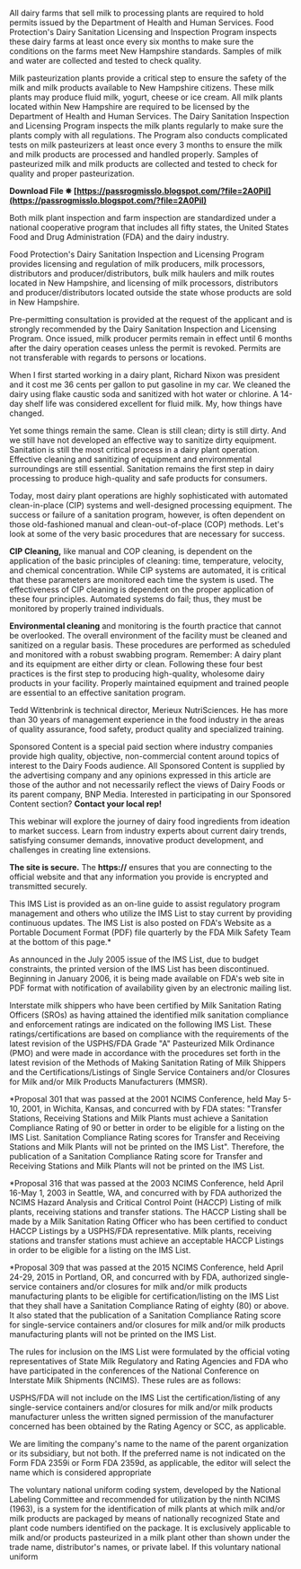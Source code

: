
 
All dairy farms that sell milk to processing plants are required to hold permits issued by the Department of Health and Human Services. Food Protection's Dairy Sanitation Licensing and Inspection Program inspects these dairy farms at least once every six months to make sure the conditions on the farms meet New Hampshire standards. Samples of milk and water are collected and tested to check quality.
 
Milk pasteurization plants provide a critical step to ensure the safety of the milk and milk products available to New Hampshire citizens. These milk plants may produce fluid milk, yogurt, cheese or ice cream. All milk plants located within New Hampshire are required to be licensed by the Department of Health and Human Services. The Dairy Sanitation Inspection and Licensing Program inspects the milk plants regularly to make sure the plants comply with all regulations. The Program also conducts complicated tests on milk pasteurizers at least once every 3 months to ensure the milk and milk products are processed and handled properly. Samples of pasteurized milk and milk products are collected and tested to check for quality and proper pasteurization.
 
**Download File ✵ [https://passrogmisslo.blogspot.com/?file=2A0PiI](https://passrogmisslo.blogspot.com/?file=2A0PiI)**


 
Both milk plant inspection and farm inspection are standardized under a national cooperative program that includes all fifty states, the United States Food and Drug Administration (FDA) and the dairy industry.
 
Food Protection's Dairy Sanitation Inspection and Licensing Program provides licensing and regulation of milk producers, milk processors, distributors and producer/distributors, bulk milk haulers and milk routes located in New Hampshire, and licensing of milk processors, distributors and producer/distributors located outside the state whose products are sold in New Hampshire.

Pre-permitting consultation is provided at the request of the applicant and is strongly recommended by the Dairy Sanitation Inspection and Licensing Program. Once issued, milk producer permits remain in effect until 6 months after the dairy operation ceases unless the permit is revoked. Permits are not transferable with regards to persons or locations.
 
When I first started working in a dairy plant, Richard Nixon was president and it cost me 36 cents per gallon to put gasoline in my car. We cleaned the dairy using flake caustic soda and sanitized with hot water or chlorine. A 14-day shelf life was considered excellent for fluid milk. My, how things have changed.
 
Yet some things remain the same. Clean is still clean; dirty is still dirty. And we still have not developed an effective way to sanitize dirty equipment. Sanitation is still the most critical process in a dairy plant operation. Effective cleaning and sanitizing of equipment and environmental surroundings are still essential. Sanitation remains the first step in dairy processing to produce high-quality and safe products for consumers.
 
Today, most dairy plant operations are highly sophisticated with automated clean-in-place (CIP) systems and well-designed processing equipment. The success or failure of a sanitation program, however, is often dependent on those old-fashioned manual and clean-out-of-place (COP) methods. Let's look at some of the very basic procedures that are necessary for success.
 
**CIP Cleaning,** like manual and COP cleaning, is dependent on the application of the basic principles of cleaning: time, temperature, velocity, and chemical concentration. While CIP systems are automated, it is critical that these parameters are monitored each time the system is used. The effectiveness of CIP cleaning is dependent on the proper application of these four principles. Automated systems do fail; thus, they must be monitored by properly trained individuals.
 
**Environmental cleaning** and monitoring is the fourth practice that cannot be overlooked. The overall environment of the facility must be cleaned and sanitized on a regular basis. These procedures are performed as scheduled and monitored with a robust swabbing program. Remember: A dairy plant and its equipment are either dirty or clean. Following these four best practices is the first step to producing high-quality, wholesome dairy products in your facility. Properly maintained equipment and trained people are essential to an effective sanitation program.
 
Tedd Wittenbrink is technical director, Merieux NutriSciences. He has more than 30 years of management experience in the food industry in the areas of quality assurance, food safety, product quality and specialized training.
 
Sponsored Content is a special paid section where industry companies provide high quality, objective, non-commercial content around topics of interest to the Dairy Foods audience. All Sponsored Content is supplied by the advertising company and any opinions expressed in this article are those of the author and not necessarily reflect the views of Dairy Foods or its parent company, BNP Media. Interested in participating in our Sponsored Content section? **Contact your local rep!**
 
This webinar will explore the journey of dairy food ingredients from ideation to market success. Learn from industry experts about current dairy trends, satisfying consumer demands, innovative product development, and challenges in creating line extensions.
 
**The site is secure.**
 The **https://** ensures that you are connecting to the official website and that any information you provide is encrypted and transmitted securely.
 
This IMS List is provided as an on-line guide to assist regulatory program management and others who utilize the IMS List to stay current by providing continuous updates. The IMS List is also posted on FDA's Website as a Portable Document Format (PDF) file quarterly by the FDA Milk Safety Team at the bottom of this page.\*
 
As announced in the July 2005 issue of the IMS List, due to budget constraints, the printed version of the IMS List has been discontinued. Beginning in January 2006, it is being made available on FDA's web site in PDF format with notification of availability given by an electronic mailing list.
 
Interstate milk shippers who have been certified by Milk Sanitation Rating Officers (SROs) as having attained the identified milk sanitation compliance and enforcement ratings are indicated on the following IMS List. These ratings/certifications are based on compliance with the requirements of the latest revision of the USPHS/FDA Grade "A" Pasteurized Milk Ordinance (PMO) and were made in accordance with the procedures set forth in the latest revision of the Methods of Making Sanitation Rating of Milk Shippers and the Certifications/Listings of Single Service Containers and/or Closures for Milk and/or Milk Products Manufacturers (MMSR).
 
\*Proposal 301 that was passed at the 2001 NCIMS Conference, held May 5-10, 2001, in Wichita, Kansas, and concurred with by FDA states: "Transfer Stations, Receiving Stations and Milk Plants must achieve a Sanitation Compliance Rating of 90 or better in order to be eligible for a listing on the IMS List. Sanitation Compliance Rating scores for Transfer and Receiving Stations and Milk Plants will not be printed on the IMS List". Therefore, the publication of a Sanitation Compliance Rating score for Transfer and Receiving Stations and Milk Plants will not be printed on the IMS List.
 
\*Proposal 316 that was passed at the 2003 NCIMS Conference, held April 16-May 1, 2003 in Seattle, WA, and concurred with by FDA authorized the NCIMS Hazard Analysis and Critical Control Point (HACCP) Listing of milk plants, receiving stations and transfer stations. The HACCP Listing shall be made by a Milk Sanitation Rating Officer who has been certified to conduct HACCP Listings by a USPHS/FDA representative. Milk plants, receiving stations and transfer stations must achieve an acceptable HACCP Listings in order to be eligible for a listing on the IMS List.
 
\*Proposal 309 that was passed at the 2015 NCIMS Conference, held April 24-29, 2015 in Portland, OR, and concurred with by FDA, authorized single-service containers and/or closures for milk and/or milk products manufacturing plants to be eligible for certification/listing on the IMS List that they shall have a Sanitation Compliance Rating of eighty (80) or above. It also stated that the publication of a Sanitation Compliance Rating score for single-service containers and/or closures for milk and/or milk products manufacturing plants will not be printed on the IMS List.
 
The rules for inclusion on the IMS List were formulated by the official voting representatives of State Milk Regulatory and Rating Agencies and FDA who have participated in the conferences of the National Conference on Interstate Milk Shipments (NCIMS). These rules are as follows:
 
USPHS/FDA will not include on the IMS List the certification/listing of any single-service containers and/or closures for milk and/or milk products manufacturer unless the written signed permission of the manufacturer concerned has been obtained by the Rating Agency or SCC, as applicable.
 
We are limiting the company's name to the name of the parent organization or its subsidiary, but not both. If the preferred name is not indicated on the Form FDA 2359i or Form FDA 2359d, as applicable, the editor will select the name which is considered appropriate
 
The voluntary national uniform coding system, developed by the National Labeling Committee and recommended for utilization by the ninth NCIMS (1963), is a system for the identification of milk plants at which milk and/or milk products are packaged by means of nationally recognized State and plant code numbers identified on the package. It is exclusively applicable to milk and/or products pasteurized in a milk plant other than shown under the trade name, distributor's names, or private label. If this voluntary national uniform 